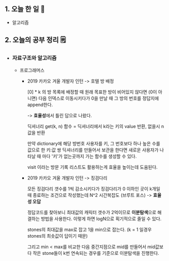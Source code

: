 <!-- 20210828 토 -->
<!--  




-->

## 1. 오늘 한 일 📅

*   알고리즘

## 2. 오늘의 공부 정리 🗒️

*   ### 자료구조와 알고리즘

    *   프로그래머스

        -   2019 카카오 겨울 개발자 인턴 -> 호텔 방 배정

            [0] * k 의 방 목록에 배정할 때 원래 목표한 방이 비어있지 않다면 (0이 아니면) 다음 인덱스로 이동시키다가 0을 만날 때 그 방의 번호를 정답지에 append한다. 

            -> **효율성**에서 틀린 답으로 나왔다.

            딕셔너리 get(k, n) 함수 = 딕셔너리에서 k라는 키의 value 반환, 없을시 n값을 반환

            만약 dictionary에 해당 방번호 사용자를 키, 그 번호보다 하나 높은 수를 값으로 한 키:값 쌍 딕셔너리를 만들어서 보관을 한다면 새로운 사용자가 나타날 때 마다 '키'가 없는곳까지 가는 함수를 생성할 수 있다.

            visit 이라는 방문 기록 리스트도 활용하는게 효율을 높이는데 도움된다.

        *   2019 카카오 겨울 개발자 인턴 -> 징검다리

            모든 징검다리 갯수를 1씩 감소시키다가 징검다리가 0 이하인 곳이 k개일 때 종료하는 조건으로 작성했는데 N^2 시간복잡도 (브루트 포스) -> **효율성 오답**

            정답코드를 찾아보니 최대값의 캐릭터 갯수가 2억이므로 **이분탐색**으로 해결하는 방법을 사용한다. 이렇게 하면 logN으로 획기적으로 줄일 수 있다.

            stones의 최대값을 max로 잡고 1을 min으로 잡는다. (k = 1 일경우 stones의 최솟값이 답이기 때문)

            그리고 min < max를 비교한 다음 중간지점으로 mid를 만들어서 mid값보다 작은 stone들이 k번 연속되는 경우를 기준으로 이분탐색을 진행한다.

            